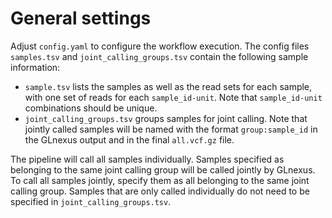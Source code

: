 # General settings

Adjust `config.yaml` to configure the workflow execution. The config files `samples.tsv` and `joint_calling_groups.tsv` contain the following sample information:

- `sample.tsv` lists the samples as well as the read sets for each sample, with one set of reads for each `sample_id-unit`. Note that `sample_id-unit` combinations should be unique.
- `joint_calling_groups.tsv` groups samples for joint calling. Note that jointly called samples will be named with the format `group:sample_id` in the GLnexus output and in the final `all.vcf.gz` file.

The pipeline will call all samples individually. Samples specified as belonging to the same joint calling group will be called jointly by GLnexus. To call all samples jointly, specify them as all belonging to the same joint calling group. Samples that are only called individually do not need to be specified in `joint_calling_groups.tsv`.
